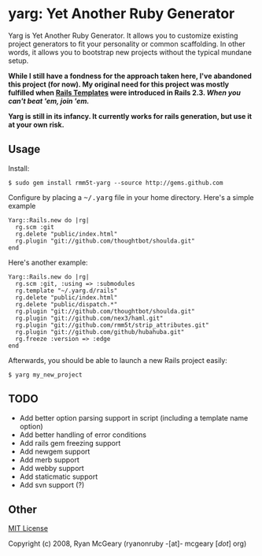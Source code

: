 # yarg: Yet Another Ruby Generator

Yarg is Yet Another Ruby Generator.  It allows you to customize existing project
generators to fit your personality or common scaffolding.  In other words, it
allows you to bootstrap new projects without the typical mundane setup.

**While I still have a fondness for the approach taken here, I've abandoned this project (for now).  My original need for this project was mostly fulfilled when [Rails Templates](http://m.onkey.org/2008/12/4/rails-templates) were introduced in Rails 2.3.  _When you can't beat 'em, join 'em._**

**Yarg is still in its infancy.  It currently works for rails generation, but use it at your own risk.**

## Usage

Install:

    $ sudo gem install rmm5t-yarg --source http://gems.github.com

Configure by placing a <tt>~/.yarg</tt> file in your home directory.  Here's a simple example

    Yarg::Rails.new do |rg|
      rg.scm :git
      rg.delete "public/index.html"
      rg.plugin "git://github.com/thoughtbot/shoulda.git"
    end

Here's another example:

    Yarg::Rails.new do |rg|
      rg.scm :git, :using => :submodules
      rg.template "~/.yarg.d/rails"
      rg.delete "public/index.html"
      rg.delete "public/dispatch.*"
      rg.plugin "git://github.com/thoughtbot/shoulda.git"
      rg.plugin "git://github.com/nex3/haml.git"
      rg.plugin "git://github.com/rmm5t/strip_attributes.git"
      rg.plugin "git://github.com/github/hubahuba.git"
      rg.freeze :version => :edge
    end

Afterwards, you should be able to launch a new Rails project easily:

    $ yarg my_new_project

## TODO

* Add better option parsing support in script (including a template name option)
* Add better handling of error conditions
* Add rails gem freezing support
* Add newgem support
* Add merb support
* Add webby support
* Add staticmatic support
* Add svn support (?)

## Other

[MIT License](http://www.opensource.org/licenses/mit-license.php)

Copyright (c) 2008, Ryan McGeary (ryanonruby -[at]- mcgeary [*dot*] org)
